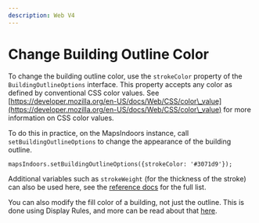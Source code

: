 ```yaml
---
description: Web V4
---
```


# Change Building Outline Color

To change the building outline color, use the `strokeColor` property of the `BuildingOutlineOptions` interface. This property accepts any color as defined by conventional CSS color values. See [https://developer.mozilla.org/en-US/docs/Web/CSS/color\_value](https://developer.mozilla.org/en-US/docs/Web/CSS/color\_value) for more information on CSS color values.

To do this in practice, on the MapsIndoors instance, call `setBuildingOutlineOptions` to change the appearance of the building outline.

```
mapsIndoors.setBuildingOutlineOptions({strokeColor: '#3071d9'});
```

Additional variables such as `strokeWeight` (for the thickness of the stroke) can also be used here, see the [reference docs](https://app.mapsindoors.com/mapsindoors/js/sdk/latest/docs/BuildingOutlineOptions.html) for the full list.

You can also modify the fill color of a building, not just the outline. This is done using Display Rules, and more can be read about that [here](https://docs.mapsindoors.com/display-rules#polygon).
